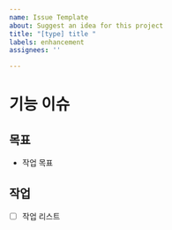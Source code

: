 ```yaml
---
name: Issue Template
about: Suggest an idea for this project
title: "[type] title "
labels: enhancement
assignees: ''

---
```


# 기능 이슈
## 목표
- 작업 목표
## 작업
- [ ] 작업 리스트
